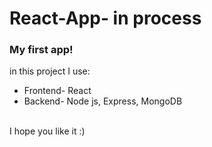 # React-App- in process
<h3>My first app! </h3>
in this project I use:
<ul>
<li>Frontend- React</li>
<li>Backend- Node js, Express, MongoDB</li>
  </ul></br>
I hope you like it :)

